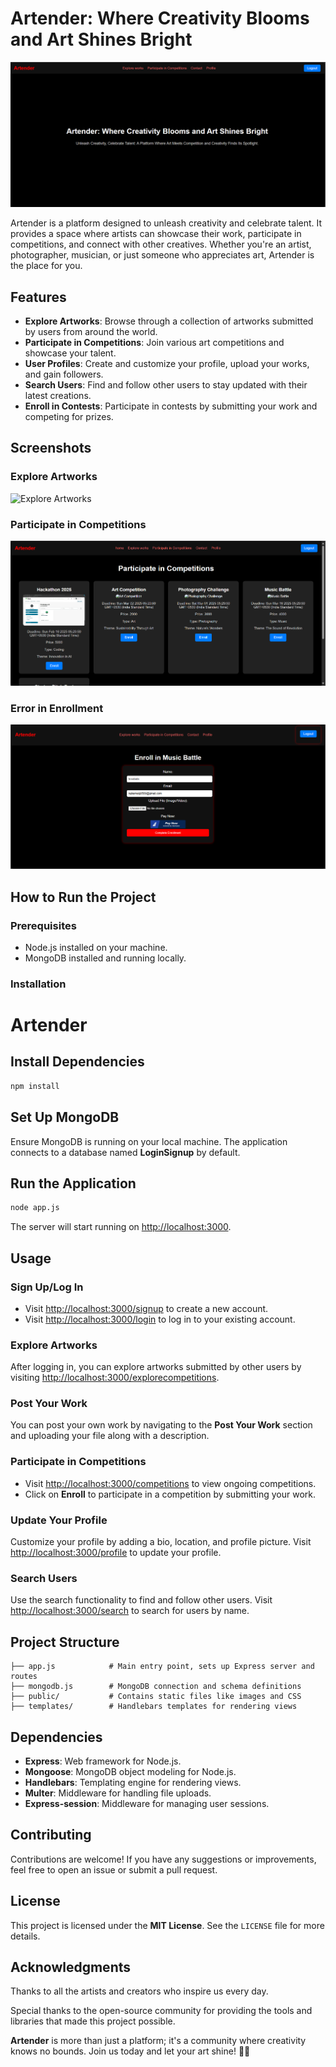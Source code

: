 # Artender: Where Creativity Blooms and Art Shines Bright

![Artender Homepage](gitimage/home.png)

Artender is a platform designed to unleash creativity and celebrate talent. It provides a space where artists can showcase their work, participate in competitions, and connect with other creatives. Whether you're an artist, photographer, musician, or just someone who appreciates art, Artender is the place for you.

## Features

- **Explore Artworks**: Browse through a collection of artworks submitted by users from around the world.
- **Participate in Competitions**: Join various art competitions and showcase your talent.
- **User Profiles**: Create and customize your profile, upload your works, and gain followers.
- **Search Users**: Find and follow other users to stay updated with their latest creations.
- **Enroll in Contests**: Participate in contests by submitting your work and competing for prizes.

## Screenshots

### Explore Artworks
![Explore Artworks](gitimage/exploreartworks.png)

### Participate in Competitions
![Participate in Competitions](gitimage/participate.png)

### Error in Enrollment
![Error in Enrollment](gitimage/enrollment.png)

## How to Run the Project

### Prerequisites

- Node.js installed on your machine.
- MongoDB installed and running locally.

### Installation

# Artender

## Install Dependencies
```bash
npm install
```

## Set Up MongoDB
Ensure MongoDB is running on your local machine. The application connects to a database named **LoginSignup** by default.

## Run the Application
```bash
node app.js
```
The server will start running on [http://localhost:3000](http://localhost:3000).

## Usage

### Sign Up/Log In
- Visit [http://localhost:3000/signup](http://localhost:3000/signup) to create a new account.
- Visit [http://localhost:3000/login](http://localhost:3000/login) to log in to your existing account.

### Explore Artworks
After logging in, you can explore artworks submitted by other users by visiting [http://localhost:3000/explorecompetitions](http://localhost:3000/explorecompetitions).

### Post Your Work
You can post your own work by navigating to the **Post Your Work** section and uploading your file along with a description.

### Participate in Competitions
- Visit [http://localhost:3000/competitions](http://localhost:3000/competitions) to view ongoing competitions.
- Click on **Enroll** to participate in a competition by submitting your work.

### Update Your Profile
Customize your profile by adding a bio, location, and profile picture. Visit [http://localhost:3000/profile](http://localhost:3000/profile) to update your profile.

### Search Users
Use the search functionality to find and follow other users. Visit [http://localhost:3000/search](http://localhost:3000/search) to search for users by name.

## Project Structure
```
├── app.js            # Main entry point, sets up Express server and routes
├── mongodb.js        # MongoDB connection and schema definitions
├── public/           # Contains static files like images and CSS
├── templates/        # Handlebars templates for rendering views
```

## Dependencies
- **Express**: Web framework for Node.js.
- **Mongoose**: MongoDB object modeling for Node.js.
- **Handlebars**: Templating engine for rendering views.
- **Multer**: Middleware for handling file uploads.
- **Express-session**: Middleware for managing user sessions.

## Contributing
Contributions are welcome! If you have any suggestions or improvements, feel free to open an issue or submit a pull request.

## License
This project is licensed under the **MIT License**. See the `LICENSE` file for more details.

## Acknowledgments
Thanks to all the artists and creators who inspire us every day.

Special thanks to the open-source community for providing the tools and libraries that made this project possible.

**Artender** is more than just a platform; it's a community where creativity knows no bounds. Join us today and let your art shine! 🎨✨
